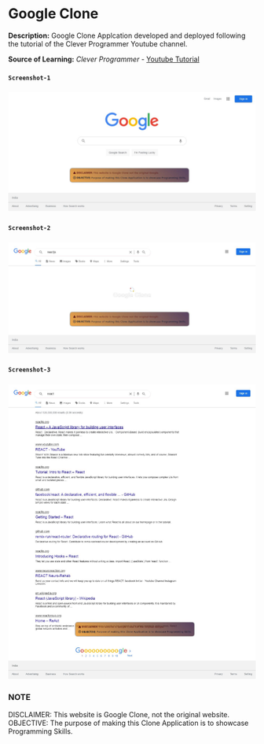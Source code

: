 # Google Clone

**Description:** Google Clone Applcation developed and deployed following the tutorial of the Clever Programmer Youtube channel.

**Source of Learning:** *Clever Programmer* - [Youtube Tutorial](https://youtu.be/DAWWf7q8sqM?list=PL-J2q3Ga50oMQa1JdSJxYoZELwOJAXExP)


#### `Screenshot-1`

### ![screenshot-1](https://github.com/DalpatRathore/Google-Clone-App/blob/main/screenshots/screenshot-1.jpg)

#### `Screenshot-2`

### ![screenshot-2](https://github.com/DalpatRathore/Google-Clone-App/blob/main/screenshots/screenshot-2.jpg)

#### `Screenshot-3`

### ![screenshot-3](https://github.com/DalpatRathore/Google-Clone-App/blob/main/screenshots/screenshot-3.jpg)

### NOTE

DISCLAIMER: This website is Google Clone, not the original website. <br/>
OBJECTIVE: The purpose of making this Clone Application is to showcase Programming Skills.
